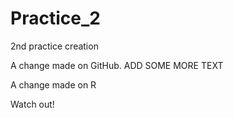 # Practice_2
2nd practice creation

A change made on GitHub. ADD SOME MORE TEXT

A change made on R

Watch out!
